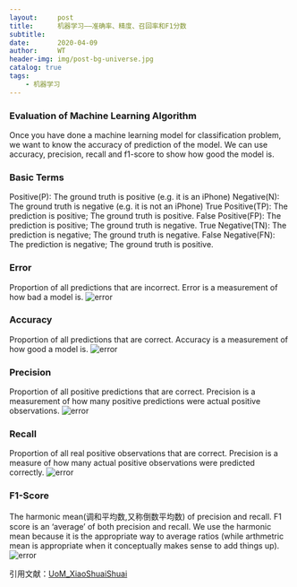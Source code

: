 ```yaml
---
layout:     post
title:      机器学习——准确率、精度、召回率和F1分数
subtitle:   
date:       2020-04-09
author:     WT
header-img: img/post-bg-universe.jpg
catalog: true
tags:
    - 机器学习
---
```

### Evaluation of Machine Learning Algorithm ###

Once you have done a machine learning model for classification problem, we want to know the accuracy of prediction of the model. We can use accuracy, precision, recall and f1-score to show how good the model is.
### Basic Terms ###

Positive(P): The ground truth is positive (e.g. it is an iPhone)
Negative(N): The ground truth is negative (e.g. it is not an iPhone)
True Positive(TP): The prediction is positive; The ground truth is positive.
False Positive(FP): The prediction is positive; The ground truth is negative.
True Negative(TN): The prediction is negative; The ground truth is negative.
False Negative(FN): The prediction is negative; The ground truth is positive.

### Error ###

Proportion of all predictions that are incorrect. Error is a measurement of how bad a model is. 
![error](http://www.spatial.pro/img/ml_error.png) 
 
### Accuracy ###

Proportion of all predictions that are correct. Accuracy is a measurement of how good a model is.
![error](http://www.spatial.pro/img/ml_accuracy.png)  

### Precision ###

Proportion of all positive predictions that are correct. Precision is a measurement of how many positive predictions were actual positive observations.
![error](http://www.spatial.pro/img/ml_precision.png)  

### Recall ###

Proportion of all real positive observations that are correct. Precision is a measure of how many actual positive observations were predicted correctly.
![error](http://www.spatial.pro/img/ml_recall.png)  

### F1-Score ###

The harmonic mean(调和平均数,又称倒数平均数) of precision and recall. F1 score is an ‘average’ of both precision and recall. We use the harmonic mean because it is the appropriate way to average ratios (while arthmetric mean is appropriate when it conceptually makes sense to add things up).
![error](http://www.spatial.pro/img/ml_f1.png)  
  
  引用文献：[UoM_XiaoShuaiShuai](https://blog.csdn.net/UoM_XiaoShuaiShuai/article/details/75200208) 
